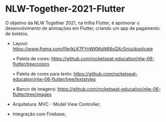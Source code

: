 # NLW-Together-2021-Flutter

O objetivo da NLW Together 2021, na trilha Flutter, é aprimorar o desenvolvimento de animações em Flutter, criando um app de pagamento de boletos.

- Layout: https://www.figma.com/file/kLK7FYnWKMoN68sQXcSniu/duplicate
  
  • Paleta de cores: https://github.com/rocketseat-education/nlw-06-flutter/tree/colors
  
  • Paleta de cores para texto: https://github.com/rocketseat-education/nlw-06-flutter/tree/textstyles
  
  • Banco de imagens: https://github.com/rocketseat-education/nlw-06-flutter/tree/images

- Arquitetura: MVC - Model View Controller;

- Integração com Firebase;

